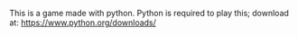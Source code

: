 This is a game made with python. Python is required to play this; download at: https://www.python.org/downloads/
